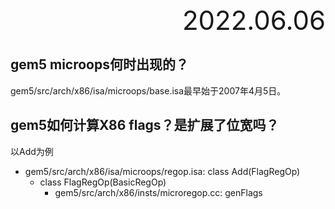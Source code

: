 <div style="text-align:right; font-size:3em;">2022.06.06</div>

## gem5 microops何时出现的？

gem5/src/arch/x86/isa/microops/base.isa最早始于2007年4月5日。

## gem5如何计算X86 flags？是扩展了位宽吗？

以Add为例

* gem5/src/arch/x86/isa/microops/regop.isa: class Add(FlagRegOp)
  * class FlagRegOp(BasicRegOp)
    * gem5/src/arch/x86/insts/microregop.cc: genFlags

